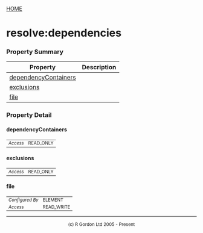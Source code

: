 [HOME](../../../../README.md)
# resolve:dependencies



### Property Summary

| Property | Description |
| -------- | ----------- |
| [dependencyContainers](#propertydependencyContainers) |  | 
| [exclusions](#propertyexclusions) |  | 
| [file](#propertyfile) |  | 


### Property Detail
#### dependencyContainers <a name="propertydependencyContainers"></a>

<table style='font-size:smaller'>
      <tr><td><i>Access</i></td><td>READ_ONLY</td></tr>
</table>



#### exclusions <a name="propertyexclusions"></a>

<table style='font-size:smaller'>
      <tr><td><i>Access</i></td><td>READ_ONLY</td></tr>
</table>



#### file <a name="propertyfile"></a>

<table style='font-size:smaller'>
      <tr><td><i>Configured By</i></td><td>ELEMENT</td></tr>
      <tr><td><i>Access</i></td><td>READ_WRITE</td></tr>
</table>




-----------------------

<div style='font-size: smaller; text-align: center;'>(c) R Gordon Ltd 2005 - Present</div>
